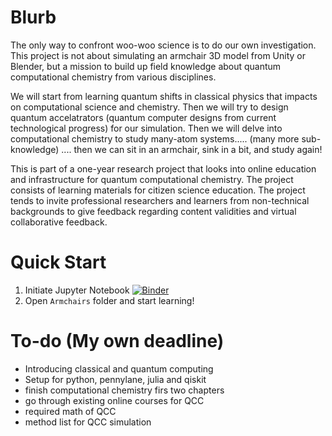 # Blurb
The only way to confront woo-woo science is to do our own investigation. This project is not about simulating an armchair 3D model from Unity or Blender, but a mission to build up field knowledge about quantum computational chemistry from various disciplines. 

We will start from learning quantum shifts in classical physics that impacts on computational science and chemistry. Then we will try to design quantum accelatrators (quantum computer designs from current technological progress) for our simulation. Then we will delve into computational chemistry to study many-atom systems.....  (many more sub-knowledge) .... then we can sit in an armchair, sink in a bit, and study again!

This is part of a one-year research project that looks into online education and infrastructure for quantum computational chemistry. The project consists of learning materials for citizen science education. The project tends to invite professional researchers and learners from non-technical backgrounds to give feedback regarding content validities and virtual collaborative feedback. 

# Quick Start
1. Initiate Jupyter Notebook 
[![Binder](https://mybinder.org/badge_logo.svg)](https://mybinder.org/v2/gh/pdflu/Armchair-Quantum/HEAD)
2. Open `Armchairs` folder and start learning! 

# To-do (My own deadline)

- Introducing classical and quantum computing 
- Setup for python, pennylane, julia and qiskit 
- finish computational chemistry firs two chapters 
- go through existing online courses for QCC
- required math of QCC
- method list for QCC simulation 
